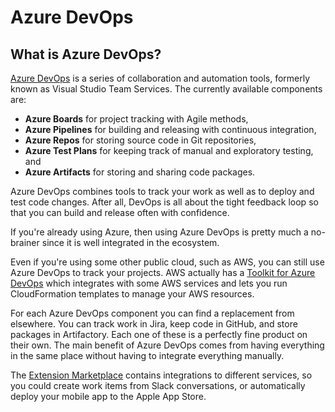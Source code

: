 # Azure DevOps

## What is Azure DevOps?

[Azure DevOps](https://dev.azure.com) is a series of collaboration and automation tools, formerly known as Visual Studio Team Services. The currently available components are:

- **Azure Boards** for project tracking with Agile methods,
- **Azure Pipelines** for building and releasing with continuous integration,
- **Azure Repos** for storing source code in Git repositories,
- **Azure Test Plans** for keeping track of manual and exploratory testing, and
- **Azure Artifacts** for storing and sharing code packages.

Azure DevOps combines tools to track your work as well as to deploy and test code changes. After all, DevOps is all about the tight feedback loop so that you can build and release often with confidence.

If you're already using Azure, then using Azure DevOps is pretty much a no-brainer since it is well integrated in the ecosystem.

Even if you're using some other public cloud, such as AWS, you can still use Azure DevOps to track your projects. AWS actually has a [Toolkit for Azure DevOps](https://aws.amazon.com/vsts/) which integrates with some AWS services and lets you run CloudFormation templates to manage your AWS resources.

For each Azure DevOps component you can find a replacement from elsewhere. You can track work in Jira, keep code in GitHub, and store packages in Artifactory. Each one of these is a perfectly fine product on their own. The main benefit of Azure DevOps comes from having everything in the same place without having to integrate everything manually.

The [Extension Marketplace](https://marketplace.visualstudio.com/azuredevops/) contains integrations to different services, so you could create work items from Slack conversations, or automatically deploy your mobile app to the Apple App Store.

